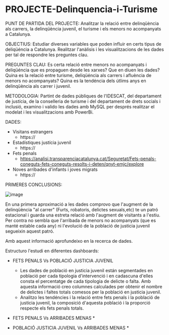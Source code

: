 # PROJECTE-Delinquencia-i-Turisme

PUNT DE PARTIDA DEL PROJECTE: Analitzar la relació entre delinqüència als carrers, la delinqüència juvenil, el turisme i els menors no acompanyats a Catalunya.

OBJECTIUS: Estudiar diverses variables que poden influir en certs tipus de deliqüéncia a Catalunya. Realitzar l'anàlisis i les visualitzacions de les dades per tal de respondre les preguntes clau.

PREGUNTES CLAU: Es certa relació entre menors no acompanyats i deliqüéncia que es propaguen desde les xarxes? Que en diuen les dades?
Quina es la relació entre turisme, deliqüéncia als carrers i afluència de menors no acompanyats? 
Quina es la tendéncia dels útlims anys en delinqüència als carrer i juvenil.

METODOLOGIA: Partint de dades públiques de l'IDESCAT, del departament de justícia, de la conselleria de turisme i del departament de drets socials i inclusió, examino i valido les dades amb MySQL per després realitzar el modelat i les visualitzacions amb PowerBi.

DADES:
* Visitans estrangers
  * https://
* Estadístiques justícia juvenil
  * https://
* Fets penals
  * https://analisi.transparenciacatalunya.cat/Seguretat/Fets-penals-coneguts-fets-coneguts-resolts-i-deten/qnyt-emjc/explore
* Noves arribades d'infants i joves migrats
  * https://
 
PRIMERES CONCLUSIONS:

![image](https://github.com/user-attachments/assets/0d49d539-b6c0-41fa-895b-1837f96c930d)

En una primera aproximació a les dades comprovo que l'augment de la delinqüència "al carrer" (Furts, robatoris, delictes sexuals,etc) te un patró estacional i guarda una estreta relació amb l'augment de visitants a l'estiu. Per contra no sembla que l'arribada de menors no acompanyats (que es manté estable cada any) ni l'evolució de la població de justicia juvenil segueixin aquest patró.

Amb aquest informació aprofundeixo en la recerca de dades. 

Estructuro l'estudi en diferentes dashboards:

* FETS PENALS Vs POBLACIÓ JUSTICIA JUVENIL 
  * Les dades de població en justicia juvenil están segmentades en població per cada tipologia d'intervenció i en cadascuna d'elles consta el percentatge de cada tipologia       de delicte o falta. Amb aquesta informació creo columnes calculades per obtenir el nombre de delictes i faltes totals comesos per la població en justicia juvenil.
  * Analitzo les tendéncies i la relació entre fets penals i la població de justicia juvenil, la composició d'aquesta població i la proporció respecte els fets penals totals.

* FETS PENALS Vs ARRIBADES MENAS
  *
* POBLACIÓ JUSTICIA JUVENIL Vs ARRIBADES MENAS
  *

